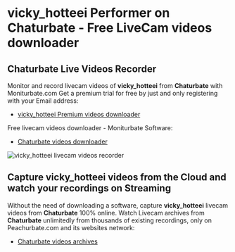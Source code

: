 # vicky_hotteei Performer on Chaturbate - Free LiveCam videos downloader

## Chaturbate Live Videos Recorder

Monitor and record livecam videos of **vicky_hotteei** from **Chaturbate** with Moniturbate.com
Get a premium trial for free by just and only registering with your Email address:
* [vicky_hotteei Premium videos downloader](https://moniturbate.com/request-demo-licence-key.html)

Free livecam videos downloader - Moniturbate Software:
* [Chaturbate videos downloader](https://moniturbate.com/moniturbate-download-software.html)

![vicky_hotteei livecam videos recorder](https://peachurnet.com/templates/moniturbate-software.png)


## Capture vicky_hotteei videos from the Cloud and watch your recordings on Streaming

Without the need of downloading a software, capture **vicky_hotteei** livecam videos from **Chaturbate** 100% online.
Watch Livecam archives from **Chaturbate** unlimitedly from thousands of existing recordings, only on Peachurbate.com and its websites network:
* [Chaturbate videos archives](https://peachurnet.com/)